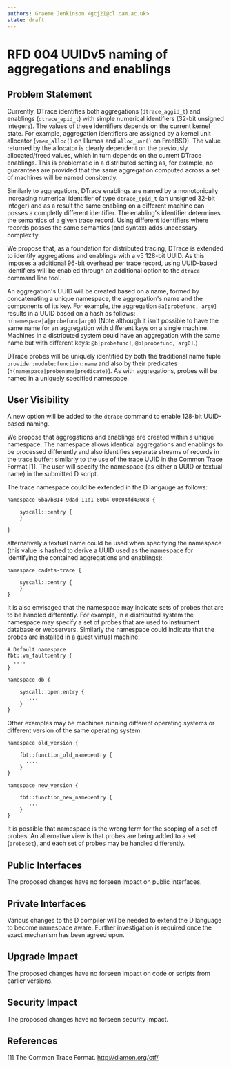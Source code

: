 ```yaml
---
authors: Graeme Jenkinson <gcj21@cl.cam.ac.uk>
state: draft
---
```


<!-- 
	This document is subject to the terms of BSD 2 Clause License.
    See LICENSE in this repository for more information.

    Copyright 2017 Graeme Jenkinson
-->

# RFD 004 UUIDv5 naming of aggregations and enablings

## Problem Statement

Currently, DTrace identifies both aggregations (`dtrace_aggid_t`) and enablings
(`dtrace_epid_t`) with simple numerical identifiers (32-bit unsigned integers).
The values of these identifiers depends on the current kernel state.  For
example, aggregation identifiers are assigned by a kernel unit allocator
(`vmem_alloc()` on Illumos and `alloc_unr()` on FreeBSD). The value returned by
the allocator is clearly dependent on the previously allocated/freed values,
which in turn depends on the current DTrace enablings. This is problematic in
a distributed setting as, for example, no guarantees are provided that the same
aggregation computed across a set of machines will be named consitently.

Similarly to aggregations, DTrace enablings are named by a monotonically
increasing numerical identifier of type `dtrace_epid_t` (an unsigned 32-bit
integer) and as a result the same enabling on a different machine can posses a
completly different identifier. The enabling's identifier determines the
semantics of a given trace record. Using different identifiers where records
posses the same semantics (and syntax) adds unecessary complexity.

We propose that, as a foundation for distributed tracing, DTrace is extended
to identify aggregations and enablings with a v5 128-bit UUID. As this imposes
a additional 96-bit overhead per trace record, using UUID-based identifiers will
be enabled through an additional option to the `dtrace` command line tool.

An aggregation's UUID will be created based on a name, formed by concatenating 
a unique namespace, the aggregation's name and the components of its key.
For example, the aggregation `@a[probefunc, arg0]` results in a UUID based on
a hash as follows: `h(namespace|a|probefunc|arg0)` (Note although it isn't
possible to have the same name for an aggregation with different keys on a single
machine. Machines in a distributed system could have an aggregation with the same
name but with different keys: `@b[probefunc]`, `@b[probefunc, arg0]`.)

DTrace probes will be uniquely identified by both the traditional name tuple
`provider:module:function:name` and also by their predicates (`h(namespace|probename|predicate)`).
As with aggregations, probes will be named in a uniquely specified namespace.
   
## User Visibility

A new option will be added to the `dtrace` command to enable 128-bit UUID-based
naming. 

We propose that aggregations and enablings are created within a unique namespace. The
namespace allows identical aggregations and enablings to be processed
differently and also identifies separate streams of records in the trace buffer;
similarly to the use of the trace UUID in the Common Trace Format [1]. The
user will specify the namespace (as either a UUID or textual name) in the submitted D script.

The trace namespace could be extended in the D langauge as follows:

```
namespace 6ba7b814-9dad-11d1-80b4-00c04fd430c8 {

	syscall:::entry {
	}

}
```

alternatively a textual name could be used when specifying the namespace
(this value is hashed to derive a UUID used as the namespace for identifying the
contained aggregations and enablings):

```
namespace cadets-trace {

	syscall:::entry {
	}
}
```

It is also envisaged that the namespace may indicate sets of probes that are to be handled 
differently. For example, in a distributed system the namespace may specify a set
of probes that are used to instrument database or webservers. Similarly the namespace
could indicate that the probes are installed in a guest virtual machine:

```
# Default namespace
fbt::vm_fault:entry {
  ....
}

namespace db {

	syscall::open:entry {
	   ...
	}
}
```

Other examples may be machines running different operating systems or different version of the 
same operating system.

```
namespace old_version {

	fbt::function_old_name:entry {
	  ....
	}
}

namespace new_version {

	fbt::function_new_name:entry {
	   ...
	}
}
```

It is possible that namespace is the wrong term for the scoping of a set of probes.
An alternative view is that probes are being added to a set (`probeset`),
and each set of probes may be handled differently.

## Public Interfaces

The proposed changes have no forseen impact on public interfaces.

## Private Interfaces

Various changes to the D compiler will be needed to extend the D language to
become namespace aware. Further investigation is required once the exact
mechanism has been agreed upon.

## Upgrade Impact

The proposed changes have no forseen impact on code or scripts from earlier versions.

## Security Impact

The proposed changes have no forseen security impact.

## References

[1] The Common Trace Format. http://diamon.org/ctf/
